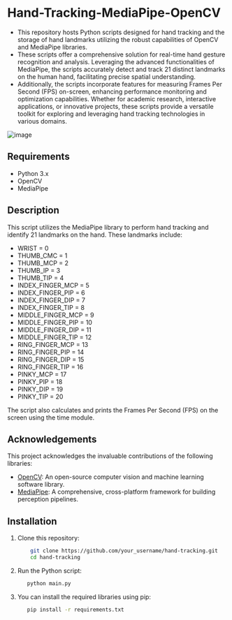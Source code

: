 # Hand-Tracking-MediaPipe-OpenCV

 - This repository hosts Python scripts designed for hand tracking and the storage of hand landmarks utilizing the robust capabilities of OpenCV and MediaPipe libraries. 
 - These scripts offer a comprehensive solution for real-time hand gesture recognition and analysis. Leveraging the advanced functionalities of MediaPipe, the scripts accurately detect and track 21 distinct landmarks on the human hand, facilitating precise spatial understanding.
 - Additionally, the scripts incorporate features for measuring Frames Per Second (FPS) on-screen, enhancing performance monitoring and optimization capabilities. Whether for academic research, interactive applications, or innovative projects, these scripts provide a versatile toolkit for exploring and leveraging hand tracking technologies in various domains.

![image](https://github.com/RAMAN0330/Hand-Tracking-MediaPipe-OpenCV/assets/83901587/cd640629-8cd3-4e59-9ba2-c133bc2ad89d)

## Requirements

- Python 3.x
- OpenCV
- MediaPipe

## Description

This script utilizes the MediaPipe library to perform hand tracking and identify 21 landmarks on the hand. These landmarks include:

- WRIST = 0
- THUMB_CMC = 1
- THUMB_MCP = 2
- THUMB_IP = 3
- THUMB_TIP = 4
- INDEX_FINGER_MCP = 5
- INDEX_FINGER_PIP = 6
- INDEX_FINGER_DIP = 7
- INDEX_FINGER_TIP = 8
- MIDDLE_FINGER_MCP = 9
- MIDDLE_FINGER_PIP = 10
- MIDDLE_FINGER_DIP = 11
- MIDDLE_FINGER_TIP = 12
- RING_FINGER_MCP = 13
- RING_FINGER_PIP = 14
- RING_FINGER_DIP = 15
- RING_FINGER_TIP = 16
- PINKY_MCP = 17
- PINKY_PIP = 18
- PINKY_DIP = 19
- PINKY_TIP = 20

The script also calculates and prints the Frames Per Second (FPS) on the screen using the time module.

## Acknowledgements

This project acknowledges the invaluable contributions of the following libraries:

- [OpenCV](https://opencv.org/): An open-source computer vision and machine learning software library.
- [MediaPipe](https://mediapipe.dev/): A comprehensive, cross-platform framework for building perception pipelines.


## Installation
1) Clone this repository:
   ```bash
       git clone https://github.com/your_username/hand-tracking.git
       cd hand-tracking
2) Run the Python script:
    ```bash
       python main.py
3) You can install the required libraries using pip:
   ```bash
      pip install -r requirements.txt


